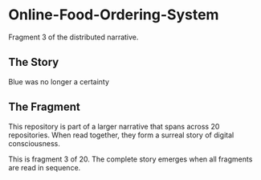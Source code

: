 # Online-Food-Ordering-System

Fragment 3 of the distributed narrative.

## The Story

Blue was no longer a certainty

## The Fragment

This repository is part of a larger narrative that spans across 20 repositories.
When read together, they form a surreal story of digital consciousness.

This is fragment 3 of 20. The complete story emerges when all fragments are read in sequence.
<!-- Fragment 3 whispers: 1 -->

<!-- Fragment 3 whispers: 2 -->

<!-- Fragment 3 whispers: 3 -->

<!-- Fragment 3 whispers: 4 -->

<!-- Fragment 3 whispers: 6 -->

<!-- Fragment 3 whispers: 8 -->

<!-- Fragment 3 whispers: 9 -->

<!-- Fragment 3 whispers: 11 -->

<!-- Fragment 3 whispers: 12 -->
